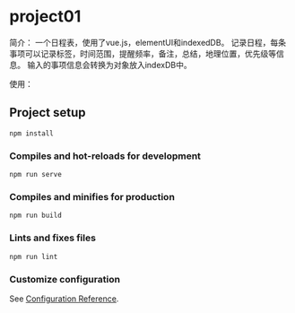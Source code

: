 # project01
简介：
一个日程表，使用了vue.js，elementUI和indexedDB。
记录日程，每条事项可以记录标签，时间范围，提醒频率，备注，总结，地理位置，优先级等信息。
输入的事项信息会转换为对象放入indexDB中。

使用：
## Project setup
```
npm install
```

### Compiles and hot-reloads for development
```
npm run serve
```

### Compiles and minifies for production
```
npm run build
```

### Lints and fixes files
```
npm run lint
```

### Customize configuration
See [Configuration Reference](https://cli.vuejs.org/config/).
